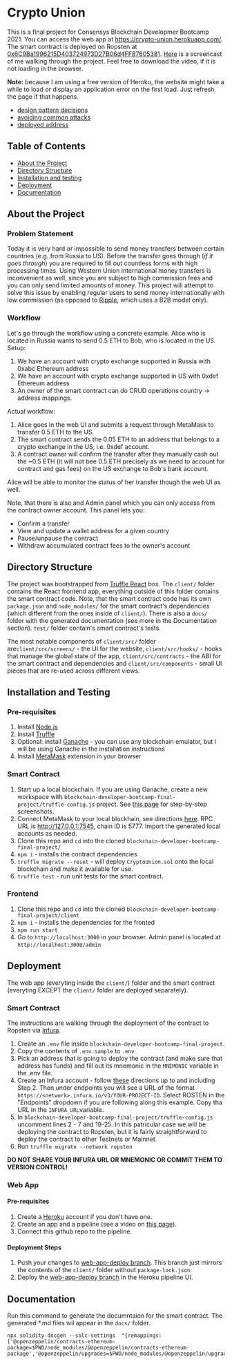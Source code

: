 # Crypto Union
This is a final project for Consensys Blockchain Developmer Bootcamp 2021. You can access the web app at https://crypto-union.herokuapp.com/. The smart contract is deployed on Ropsten at [0x6C9Ba1996215D403724973D27B06d4FF87605381](https://ropsten.etherscan.io/address/0x6C9Ba1996215D403724973D27B06d4FF87605381). 
[Here](https://drive.google.com/file/d/1bfSFt8QijuZ43yrzQ0zP2sri54UqGeFh/view?usp=sharing) is a screencast of me walking through the project. Feel free to download the video, if it is not loading in the browser.  

**Note:** because I am using a free version of Heroku, the website might take a while to load or display an application error on the first load. Just refresh the page if that happens.
- [design pattern decisions](https://github.com/lnikolenko/blockchain-developer-bootcamp-final-project/blob/main/design_pattern_decisions.md)
- [avoiding common attacks](https://github.com/lnikolenko/blockchain-developer-bootcamp-final-project/blob/main/avoiding_common_attacks.md)
- [deployed address](https://github.com/lnikolenko/blockchain-developer-bootcamp-final-project/blob/main/deployed_address.txt)
## Table of Contents
- [About the Project](#about-the-project)
- [Directory Structure](#directory-structure)
- [Installation and testing](#installation-and-testing)
- [Deployment](#deployment)
- [Documentation](#documentation)
## About the Project
### Problem Statement
Today it is very hard or impossible to send money transfers between certain countries (e.g. from Russia to US). Before the transfer goes through (*if it goes through*) you are required to fill out countless forms with high processing times. Using Western Union international money transfers is inconvenient as well, since you are subject to high commission fees and you can only send limited amounts of money. This project will attempt to solve this issue by enabling regular users to send money internationally with low commission (as opposed to [Ripple](https://ripple.com/), which uses a B2B model only).
### Workflow
Let's go through the workflow using a concrete example. Alice who is located in Russia wants to send 0.5 ETH to Bob, who is located in the US.
Setup:
1. We have an account with crypto exchange supported in Russia with 0xabc Ethereum address
2. We have an account with crypto exchange supported in US with 0xdef Ethereum address
3. An owner of the smart contract can do CRUD operations country -> address mappings.

Actual workflow:
1. Alice goes in the web UI and submits a request through MetaMask to transfer 0.5 ETH to the US. 
2. The smart contract sends the 0.05 ETH to an address that belongs to a crypto exchange in the US, i.e. 0xdef account.
3. A contract owner will confirm the transfer after they manually cash out the ~0.5 ETH (it will not bee 0.5 ETH precisely as we need to account for contract and gas fees) on the US exchange to Bob's bank account.

Alice will be able to monitor the status of her transfer though the web UI as well. 

Note, that there is also and Admin panel which you can only access from the contract owner account. This panel lets you:
- Confirm a transfer
- View and update a wallet address for a given country
- Pause/unpause the contract
- Withdraw accumulated contract fees to the owner's account
## Directory Structure
The project was bootstrapped from [Truffle React](https://www.trufflesuite.com/boxes/react) box. The `client/` folder contains the React frontend app, everything outside of this folder contains the smart contract code. Note, that the smart contract code has its own `package.json` and `node_modules/` for the smart contract's dependencies (which different from the ones inside of `client/`). There is also a `docs/` folder with the generated documentation (see more in the Documentation section). `test/` folder contain's smart contract's tests. 

The most notable components of `client/src/` folder are`client/src/screens/` - the UI for the website, `client/src/hooks/` - hooks that manage the global state of the app, `client/src/contracts` - the ABI for the smart contract and dependencies and `client/src/components` - small UI pieces that are re-used across different views.
## Installation and Testing
### Pre-requisites
1. Install [Node.js](https://nodejs.org/en/download/)
2. Install [Truffle](https://www.trufflesuite.com/docs/truffle/getting-started/installation)
3. Optional: install [Ganache](https://www.trufflesuite.com/ganache) - you can use any blockchain emulator, but I will be using Ganache in the installation instructions
4. Install [MetaMask](https://metamask.io/) extension in your browser
### Smart Contract
1. Start up a local blockchain. If you are using Ganache, create a new workspace with `blockchain-developer-bootcamp-final-project/truffle-config.js` project. See [this page](https://www.trufflesuite.com/docs/ganache/workspaces/creating-workspaces#creating-a-workspace-from-scratch) for step-by-step screenshots. 
2. Connect MetaMask to your local blockhain, see directions [here](https://asifwaquar.com/connect-metamask-to-localhost/). RPC URL is http://127.0.0.1:7545, chain ID is 5777. Import the generated local accounts as needed. 
3. Clone this repo and `cd` into the cloned `blockchain-developer-bootcamp-final-project/`
4. `npm i` - installs the contract dependencies
5. `truffle migrate --reset` - will deploy `CryptoUnion.sol` onto the local blockchain and make it available for use. 
6. `truffle test` - run unit tests for the smart contract. 
### Frontend
1. Clone this repo and `cd` into the cloned `blockchain-developer-bootcamp-final-project/client`
2. `npm i` - installs the dependencies for the fronted
3. `npm run start`
4. Go to `http://localhost:3000` in your browser. Admin panel is located at `http://localhost:3000/admin`
## Deployment
The web app (everyting inside the `client/`) folder and the smart contract (everyting EXCEPT the `client/` folder are deployed separately). 
### Smart Contract
The instructions are walking through the deployment of the contract to Ropsten via [Infura](https://infura.io/). 
1. Create an `.env` file inside `blockchain-developer-bootcamp-final-project`. 
2. Copy the contents of `.env.sample` to `.env` 
3. Pick an address that is going to deploy the contract (and make sure that address has funds) and fill out its mnemonic in the `MNEMONIC` variable in the .env file. 
4. Create an Infura account - follow [these](https://blog.infura.io/getting-started-with-infura-28e41844cc89/) directions up to and including Step 2. Then under endpoints you will see a URL of the format `https://<network>.infura.io/v3/YOUR-PROJECT-ID`. Select ROSTEN in the "Endpoints" dropdown if you are following along this example. Copy tha URL in the `INFURA_URL`variable. 
5. In `blockchain-developer-bootcamp-final-project/truffle-config.js` uncomment lines 2 - 7 and 19-25. In this patricular case we will be deploying the contract to Ropsten, but it is fairly straightforward to deploy the contract to other Testnets or Mainnet. 
6. Run `truffle migrate --network ropsten` 

**DO NOT SHARE YOUR INFURA URL OR MNEMONIC OR COMMIT THEM TO VERSION CONTROL!**

### Web App
#### Pre-requisites
1. Create a [Heroku](https://heroku.com) account if you don't have one. 
2. Create an app and a pipeline (see a video on [this page](https://www.heroku.com/flow)). 
3. Connect this github repo to the pipeline. 
#### Deployment Steps
1. Push your changes to [web-app-deploy branch](https://github.com/lnikolenko/blockchain-developer-bootcamp-final-project/tree/web-app-deploy). This branch just mirrors the contents of the `client/` folder without `package-lock.json`. 
2. Deploy the [web-app-deploy branch](https://github.com/lnikolenko/blockchain-developer-bootcamp-final-project/tree/web-app-deploy)  in the Heroku pipeline UI. 

## Documentation
Run this command to generate the documntaion for the smart contract. The generated \*.md files wil appear in the `docs/` folder. 
```
npx solidity-docgen --solc-settings  "{remappings: ['@openzeppelin/contracts-ethereum-package=$PWD/node_modules/@openzeppelin/contracts-ethereum-package','@openzeppelin/upgrades=$PWD/node_modules/@openzeppelin/upgrades']}" 
```
